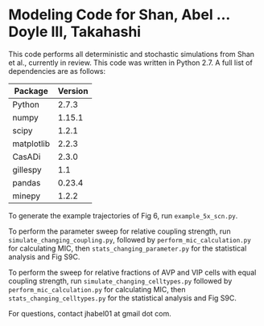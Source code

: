 # Modeling Code for Shan, Abel ... Doyle III, Takahashi

This code performs all deterministic and stochastic simulations from 
Shan et al., currently in review. This code was written in Python 2.7. A 
full list of dependencies are as follows:

| Package | Version |
|------------|---------|
| Python | 2.7.3 |
| numpy | 1.15.1 |
| scipy | 1.2.1 |
| matplotlib | 2.2.3 |
| CasADi | 2.3.0 |
| gillespy | 1.1 |
| pandas | 0.23.4 |
| minepy | 1.2.2 |

To generate the example trajectories of Fig 6, run `example_5x_scn.py`.

To perform the parameter sweep for relative coupling strength, run 
`simulate_changing_coupling.py`, followed by `perform_mic_calculation.py` for
calculating MIC, then `stats_changing_parameter.py` for the statistical 
analysis and Fig S9C.

To perform the sweep for relative fractions of AVP and VIP cells with equal
coupling strength, run `simulate_changing_celltypes.py` followed by 
`perform_mic_calculation.py` for calculating MIC, then 
`stats_changing_celltypes.py` for the statistical analysis and Fig S9C.

For questions, contact jhabel01 at gmail dot com.
